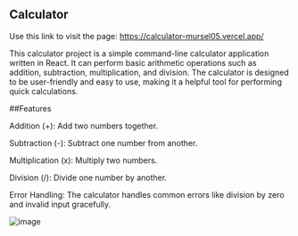 ## Calculator


Use this link to visit the page: https://calculator-mursel05.vercel.app/

This calculator project is a simple command-line calculator application written in React. It can perform basic arithmetic operations such as addition, subtraction, multiplication, and division. The calculator is designed to be user-friendly and easy to use, making it a helpful tool for performing quick calculations.

##Features


Addition (+): Add two numbers together.

Subtraction (-): Subtract one number from another.

Multiplication (x): Multiply two numbers.

Division (/): Divide one number by another.

Error Handling: The calculator handles common errors like division by zero and invalid input gracefully.


![image](https://github.com/Mursel05/Calculator/assets/134983247/77a61dab-0f98-42e0-9bac-ff26fe97f84f)
